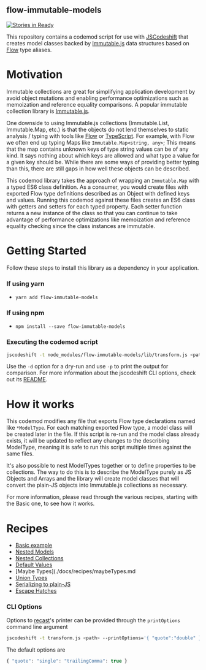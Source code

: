 ## flow-immutable-models

[![Stories in Ready](https://badge.waffle.io/pbomb/flow-immutable-models.svg?label=ready&title=Ready)](http://waffle.io/pbomb/flow-immutable-models)

This repository contains a codemod script for use with
[JSCodeshift](https://github.com/facebook/jscodeshift) that creates model classes backed by [Immutable.js](http://facebook.github.io/immutable-js/) data structures based on [Flow](https://flowtype.org) type aliases.

# Motivation

Immutable collections are great for simplifying application development by avoid object mutations and enabling performance optimizations such as memoization and reference equality comparisons. A popular immutable collection library is [Immutable.js](http://facebook.github.io/immutable-js/).

One downside to using Immutable.js collections (Immutable.List, Immutable.Map, etc.) is that the objects do not lend themselves to static analysis / typing with tools like [Flow](https://flowtype.org) or [TypeScript](https://www.typescriptlang.org/). For example, with Flow we often end up typing Maps like `Immutable.Map<string, any>`; This means that the map contains unknown keys of type string values can be of any kind. It says nothing about which keys are allowed and what type a value for a given key should be. While there are some ways of providing better typing than this, there are still gaps in how well these objects can be described.

This codemod library takes the approach of wrapping an `Immutable.Map` with a typed ES6 class definition. As a consumer, you would create files with exported Flow type definitions described as an Object with defined keys and values. Running this codemod against these files creates an ES6 class with getters and setters for each typed property. Each setter function returns a new instance of the class so that you can continue to take advantage of performance optimizations like memoization and reference equality checking since the class instances are immutable.

# Getting Started

Follow these steps to install this library as a dependency in your application.

### If using yarn

  * `yarn add flow-immutable-models`

### If using npm    
  * `npm install --save flow-immutable-models`

### Executing the codemod script

```sh
jscodeshift -t node_modules/flow-immutable-models/lib/transform.js <path>... [options]
```

Use the `-d` option for a dry-run and use `-p` to print the output for comparison. For more information about the jscodeshift CLI options, check out its [README](https://github.com/facebook/jscodeshift#usage-cli).

# How it works

This codemod modifies any file that exports Flow type declarations named like `*ModelType`. For each matching exported Flow type, a model class will be created later in the file. If this script is re-run and the model class already exists, it will be updated to reflect any changes to the describing ModelType, meaning it is safe to run this script multiple times against the same files.

It's also possible to nest ModelTypes together or to define properties to be collections. The way to do this is to describe the ModelType purely as JS Objects and Arrays and the library will create model classes that will convert the plain-JS objects into Immutable.js collections as necessary.

For more information, please read through the various recipes, starting with the Basic one, to see how it works.

# Recipes

* [Basic example](./docs/recipes/basic.md)
* [Nested Models](./docs/recipes/nestedModels.md)
* [Nested Collections](./docs/recipes/nestedCollections.md)
* [Default Values](./docs/recipes/defaultValues.md)
* [Maybe Types](./docs/recipes/maybeTypes.md
* [Union Types](./docs/recipes/unionTypes.md)
* [Serializing to plain-JS](./docs/recipes/toJS.md)
* [Escape Hatches](./docs/recipes/escapeHatches.md)

### CLI Options

Options to [recast](https://github.com/benjamn/recast)'s printer can be provided
through the `printOptions` command line argument

```sh
jscodeshift -t transform.js <path> --printOptions='{ "quote":"double" }'
```

The default options are
```js
{ "quote": "single": "trailingComma": true }
```
